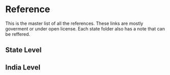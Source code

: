 # Reference

This is the master list of all the references. These links are mostly goverment or under open license. Each state
folder also has a note that can be reffered.

## State Level


## India Level


